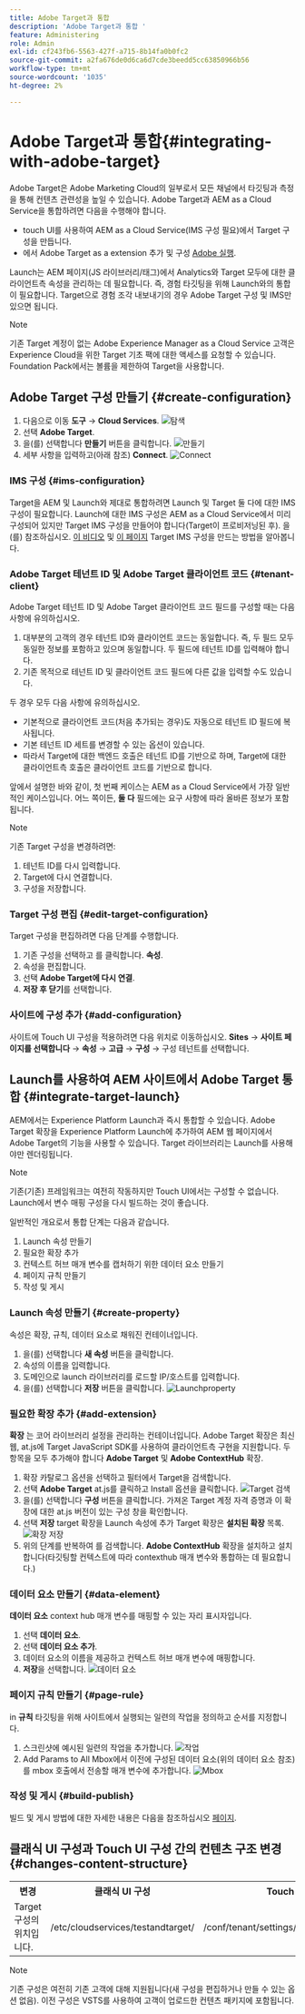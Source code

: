 ```yaml
---
title: Adobe Target과 통합
description: 'Adobe Target과 통합 '
feature: Administering
role: Admin
exl-id: cf243fb6-5563-427f-a715-8b14fa0b0fc2
source-git-commit: a2fa676de0d6ca6d7cde3beedd5cc63850966b56
workflow-type: tm+mt
source-wordcount: '1035'
ht-degree: 2%

---
```


# Adobe Target과 통합{#integrating-with-adobe-target}

Adobe Target은 Adobe Marketing Cloud의 일부로서 모든 채널에서 타깃팅과 측정을 통해 컨텐츠 관련성을 높일 수 있습니다. Adobe Target과 AEM as a Cloud Service을 통합하려면 다음을 수행해야 합니다.

* touch UI를 사용하여 AEM as a Cloud Service(IMS 구성 필요)에서 Target 구성을 만듭니다.
* 에서 Adobe Target as a extension 추가 및 구성 [Adobe 실행](https://experienceleague.adobe.com/docs/experience-platform/tags/get-started/quick-start.html).

Launch는 AEM 페이지(JS 라이브러리/태그)에서 Analytics와 Target 모두에 대한 클라이언트측 속성을 관리하는 데 필요합니다. 즉, 경험 타깃팅을 위해 Launch와의 통합이 필요합니다. Target으로 경험 조각 내보내기의 경우 Adobe Target 구성 및 IMS만 있으면 됩니다.

>[!NOTE]
>
>기존 Target 계정이 없는 Adobe Experience Manager as a Cloud Service 고객은 Experience Cloud을 위한 Target 기초 팩에 대한 액세스를 요청할 수 있습니다. Foundation Pack에서는 볼륨을 제한하여 Target을 사용합니다.

## Adobe Target 구성 만들기 {#create-configuration}

1. 다음으로 이동 **도구** → **Cloud Services**.
   ![탐색](assets/cloudservice1.png "탐색")
2. 선택 **Adobe Target**.
3. 을(를) 선택합니다 **만들기** 버튼을 클릭합니다.
   ![만들기](assets/tenant1.png "만들기")
4. 세부 사항을 입력하고(아래 참조) **Connect**.
   ![Connect](assets/open_screen1.png "Connect")

### IMS 구성 {#ims-configuration}

Target을 AEM 및 Launch와 제대로 통합하려면 Launch 및 Target 둘 다에 대한 IMS 구성이 필요합니다. Launch에 대한 IMS 구성은 AEM as a Cloud Service에서 미리 구성되어 있지만 Target IMS 구성을 만들어야 합니다(Target이 프로비저닝된 후). 을(를) 참조하십시오. [이 비디오](https://helpx.adobe.com/kr/experience-manager/kt/sites/using/aem-sites-target-standard-technical-video-understand.html) 및 [이 페이지](https://experienceleague.adobe.com/docs/experience-manager-65/administering/integration/integration-ims-adobe-io.html) Target IMS 구성을 만드는 방법을 알아봅니다.

### Adobe Target 테넌트 ID 및 Adobe Target 클라이언트 코드 {#tenant-client}

Adobe Target 테넌트 ID 및 Adobe Target 클라이언트 코드 필드를 구성할 때는 다음 사항에 유의하십시오.

1. 대부분의 고객의 경우 테넌트 ID와 클라이언트 코드는 동일합니다. 즉, 두 필드 모두 동일한 정보를 포함하고 있으며 동일합니다. 두 필드에 테넌트 ID를 입력해야 합니다.
2. 기존 목적으로 테넌트 ID 및 클라이언트 코드 필드에 다른 값을 입력할 수도 있습니다.

두 경우 모두 다음 사항에 유의하십시오.

* 기본적으로 클라이언트 코드(처음 추가되는 경우)도 자동으로 테넌트 ID 필드에 복사됩니다.
* 기본 테넌트 ID 세트를 변경할 수 있는 옵션이 있습니다.
* 따라서 Target에 대한 백엔드 호출은 테넌트 ID를 기반으로 하며, Target에 대한 클라이언트측 호출은 클라이언트 코드를 기반으로 합니다.

앞에서 설명한 바와 같이, 첫 번째 케이스는 AEM as a Cloud Service에서 가장 일반적인 케이스입니다. 어느 쪽이든, **둘 다** 필드에는 요구 사항에 따라 올바른 정보가 포함됩니다.

>[!NOTE]
>
> 기존 Target 구성을 변경하려면:
>
> 1. 테넌트 ID를 다시 입력합니다.
> 2. Target에 다시 연결합니다.
> 3. 구성을 저장합니다.


### Target 구성 편집 {#edit-target-configuration}

Target 구성을 편집하려면 다음 단계를 수행합니다.

1. 기존 구성을 선택하고 를 클릭합니다. **속성**.
2. 속성을 편집합니다.
3. 선택 **Adobe Target에 다시 연결**.
4. **저장 후 닫기**&#x200B;를 선택합니다.

### 사이트에 구성 추가 {#add-configuration}

사이트에 Touch UI 구성을 적용하려면 다음 위치로 이동하십시오. **Sites** → **사이트 페이지를 선택합니다** → **속성** → **고급** → **구성** → 구성 테넌트를 선택합니다.

## Launch를 사용하여 AEM 사이트에서 Adobe Target 통합 {#integrate-target-launch}

AEM에서는 Experience Platform Launch과 즉시 통합할 수 있습니다. Adobe Target 확장을 Experience Platform Launch에 추가하여 AEM 웹 페이지에서 Adobe Target의 기능을 사용할 수 있습니다. Target 라이브러리는 Launch를 사용해야만 렌더링됩니다.

>[!NOTE]
>
>기존(기존) 프레임워크는 여전히 작동하지만 Touch UI에서는 구성할 수 없습니다. Launch에서 변수 매핑 구성을 다시 빌드하는 것이 좋습니다.

일반적인 개요로서 통합 단계는 다음과 같습니다.

1. Launch 속성 만들기
2. 필요한 확장 추가
3. 컨텍스트 허브 매개 변수를 캡처하기 위한 데이터 요소 만들기
4. 페이지 규칙 만들기
5. 작성 및 게시

### Launch 속성 만들기 {#create-property}

속성은 확장, 규칙, 데이터 요소로 채워진 컨테이너입니다.

1. 을(를) 선택합니다 **새 속성** 버튼을 클릭합니다.
2. 속성의 이름을 입력합니다.
3. 도메인으로 launch 라이브러리를 로드할 IP/호스트를 입력합니다.
4. 을(를) 선택합니다 **저장** 버튼을 클릭합니다.
   ![Launchproperty](assets/properties_newproperty1.png "Launchproperty")

### 필요한 확장 추가 {#add-extension}

**확장** 는 코어 라이브러리 설정을 관리하는 컨테이너입니다. Adobe Target 확장은 최신 웹, at.js에 Target JavaScript SDK를 사용하여 클라이언트측 구현을 지원합니다. 두 항목을 모두 추가해야 합니다 **Adobe Target** 및 **Adobe ContextHub** 확장.

1. 확장 카탈로그 옵션을 선택하고 필터에서 Target을 검색합니다.
2. 선택 **Adobe Target** at.js를 클릭하고 Install 옵션을 클릭합니다.
   ![Target 검색](assets/search_ext1.png "Target 검색")
3. 을(를) 선택합니다 **구성** 버튼을 클릭합니다. 가져온 Target 계정 자격 증명과 이 확장에 대한 at.js 버전이 있는 구성 창을 확인합니다.
4. 선택 **저장** target 확장을 Launch 속성에 추가 Target 확장은 **설치된 확장** 목록.
   ![확장 저장](assets/configure_extension1.png "확장 저장")
5. 위의 단계를 반복하여 를 검색합니다. **Adobe ContextHub** 확장을 설치하고 설치합니다(타깃팅할 컨텍스트에 따라 contexthub 매개 변수와 통합하는 데 필요합니다.)

### 데이터 요소 만들기 {#data-element}

**데이터 요소** context hub 매개 변수를 매핑할 수 있는 자리 표시자입니다.

1. 선택 **데이터 요소**.
2. 선택 **데이터 요소 추가**.
3. 데이터 요소의 이름을 제공하고 컨텍스트 허브 매개 변수에 매핑합니다.
4. **저장**을 선택합니다.
   ![데이터 요소](assets/data_elem1.png "데이터 요소")

### 페이지 규칙 만들기 {#page-rule}

in **규칙** 타깃팅을 위해 사이트에서 실행되는 일련의 작업을 정의하고 순서를 지정합니다.

1. 스크린샷에 예시된 일련의 작업을 추가합니다.
   ![작업](assets/rules1.png "작업")
2. Add Params to All Mbox에서 이전에 구성된 데이터 요소(위의 데이터 요소 참조)를 mbox 호출에서 전송할 매개 변수에 추가합니다.
   ![Mbox](assets/map_data1.png "작업")

### 작성 및 게시 {#build-publish}

빌드 및 게시 방법에 대한 자세한 내용은 다음을 참조하십시오 [페이지](https://experienceleague.adobe.com/docs/experience-manager-learn/aem-target-tutorial/aem-target-implementation/using-launch-adobe-io.html).

## 클래식 UI 구성과 Touch UI 구성 간의 컨텐츠 구조 변경 {#changes-content-structure}

<table style="table-layout:auto">
  <tr>
    <th>변경</th>
    <th>클래식 UI 구성</th>
    <th>Touch UI 구성</th>
    <th>결과</th>
  </tr>
  <tr>
    <td>Target 구성의 위치입니다.</td>
    <td>/etc/cloudservices/testandtarget/</td>
    <td>/conf/tenant/settings/cloudservices/target/</td>
    <td> 이전 여러 구성이 /etc/cloudservices/testandtarget 아래에 있지만 이제 단일 구성이 임차인 아래에 있습니다.</td>
  </tr>
</table>

>[!NOTE]
>
>기존 구성은 여전히 기존 고객에 대해 지원됩니다(새 구성을 편집하거나 만들 수 있는 옵션 없음). 이전 구성은 VSTS를 사용하여 고객이 업로드한 컨텐츠 패키지에 포함됩니다.
